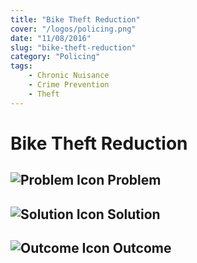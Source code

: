 ```yaml
---
title: "Bike Theft Reduction"
cover: "/logos/policing.png"
date: "11/08/2016"
slug: "bike-theft-reduction"
category: "Policing"
tags:
    - Chronic Nuisance
    - Crime Prevention
    - Theft
---
```


# Bike Theft Reduction

## ![Problem Icon](https://github.com/google/material-design-icons/raw/master/alert/1x_web/ic_error_outline_black_48dp.png "Problem") Problem

## ![Solution Icon](https://github.com/google/material-design-icons/raw/master/action/1x_web/ic_lightbulb_outline_black_48dp.png "Solution") Solution

## ![Outcome Icon](https://github.com/google/material-design-icons/raw/master/action/1x_web/ic_view_list_black_48dp.png "Outcome") Outcome
